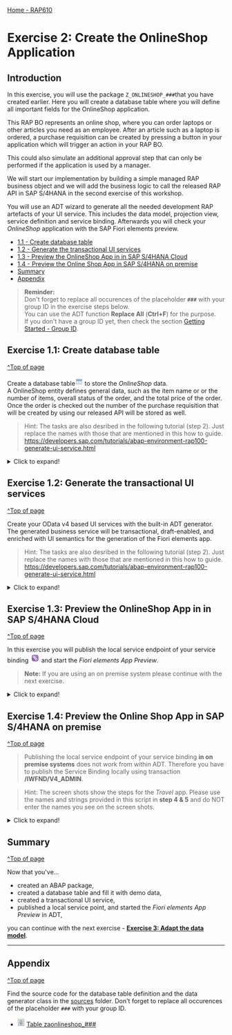 [Home - RAP610](../../../../#exercises)

# Exercise 2: Create the OnlineShop Application

## Introduction

In this exercise, you will use the package `Z_ONLINESHOP_###`that you have created earlier. 
Here you will create a database table where you will define all important fields for the OnlineShop application.  

This RAP BO represents an online shop, where you can order laptops or other articles you need as an employee. After an article such as a laptop is ordered, a purchase requisition can be created by pressing a button in your application which will trigger an action in your RAP BO.  

This could also simulate an additional approval step that can only be performed if the application is used by a manager.

We will start our implementation by building a simple managed RAP business object and we will add the business logic to call the released RAP API in SAP S/4HANA in the second exercise of this workshop.

You will use an ADT wizard to generate all the needed development RAP artefacts of your UI service. This includes the data model, projection view, service definition and service binding. Afterwards you will check your _OnlineShop_ application with the SAP Fiori elements preview. 

- [1.1 - Create database table](#exercise-11-create-database-table)
- [1.2 - Generate the transactional UI services](#exercise-12-generate-the-transactional-ui-services)
- [1.3 - Preview the OnlineShop App in in SAP S/4HANA Cloud](#exercise-13-preview-the-online-shop-app-in-sap-s\/4hana-cloud)
- [1.4 - Preview the Online Shop App in SAP S/4HANA on premise](#exercise-13-preview-the-online-shop-app-in-sap-s\/4hana-on-premise)
- [Summary](#summary)
- [Appendix](#appendix)


> **Reminder:**   
> Don't forget to replace all occurences of the placeholder **`###`** with your group ID in the exercise steps below.  
> You can use the ADT function **Replace All** (**Ctrl+F**) for the purpose.   
> If you don't have a group ID yet, then check the section [Getting Started - Group ID](../ex0/readme.md#group-id).    


## Exercise 1.1: Create database table
[^Top of page](#)


Create a database table![table](../../images/adt_tabl.png) to store the _OnlineShop_ data.   
A OnlineShop entity defines general data, such as the item name or or the number of items, overall status of the order, and the total price of the order. Once the order is checked out the number of the purchase requisition that will be created by using our released API will be stored as well.   

> Hint: 
> The tasks are also desribed in the following tutorial (step 2). Just replace the names with those that are mentioned in this how to guide.  
> https://developers.sap.com/tutorials/abap-environment-rap100-generate-ui-service.html


 <details>
  <summary>Click to expand!</summary>

   1. Right-click on your ABAP package **`z_online_shop_###`** and select **New** > **Other ABAP Repository Object** from the context menu.
         
   2. Search for **database table**, select it, and click **Next >**.
   
   3. Maintain the required information (`###` is your group ID) and click **Next >**.
      - Name: **`zaonlineshop_###`**
      - Description: _**`Persistence for online shop`**_                  

   4. Select a transport request, and click **Finish** to create the database table.
   
   5. Replace the default code with the code snippet provided below and replace all occurences of the placeholder **`###`** with your group ID using the **Replace All** function (**Ctrl+F**).    
 
      > **Hint**: Hover the code snippet and choose the _Copy raw contents_ icon <img src="../../images/copyrawcontents.png" alt="table" width="30px"> appearing in the upper-right corner to copy it. 
      
<pre lang="ABAP">
@EndUserText.label : 'Persistence for online shop'
@AbapCatalog.enhancement.category : #NOT_EXTENSIBLE
@AbapCatalog.tableCategory : #TRANSPARENT
@AbapCatalog.deliveryClass : #A
@AbapCatalog.dataMaintenance : #RESTRICTED
define table zaonlineshop_### {
  key client               : abap.clnt not null;
  key order_uuid           : sysuuid_x16 not null;
  order_id                 : abap.char(10) not null;
  order_item_id            : abap.char(40) not null;
  @Semantics.amount.currencyCode : 'zaonlineshop_###.currency'
  order_item_price         : abap.curr(11,2);
  order_item_quantity      : abap.numc(4);
  @Semantics.amount.currencyCode : 'zaonlineshop_###.currency'
  total_price              : abap.curr(11,2);
  currency                 : abap.cuky;
  overall_status           : abap.char(30);
  overall_status_indicator : abap.int1;
  delivery_date            : abap.dats;
  notes                    : abap.string(256);
  purchase_requisition     : abap.char(20);
  purch_rqn_creation_date  : abap.dats;
  created_by               : abp_creation_user;
  created_at               : abp_creation_tstmpl;
  last_changed_by          : abp_lastchange_user;
  last_changed_at          : abp_lastchange_tstmpl;
  local_last_changed_at    : abp_locinst_lastchange_tstmpl;

}
</pre>
       
   6. Save ![save icon](../../images/adt_save.png) and activate ![activate icon](../../images/adt_activate.png) the changes.
   
</details>

## Exercise 1.2: Generate the transactional UI services
[^Top of page](#)



Create your OData v4 based UI services with the built-in ADT generator.   
The generated business service will be transactional, draft-enabled, and enriched with UI semantics for the generation of the Fiori elements app.

> Hint: 
> The tasks are also desribed in the following tutorial (step 2). Just replace the names with those that are mentioned in this how to guide.  
> https://developers.sap.com/tutorials/abap-environment-rap100-generate-ui-service.html


  <details>
  <summary>Click to expand!</summary>

   1. Right-click your database table ![table](../../images/adt_tabl.png)**`zaonlineshop_###`**  and select **Generate ABAP Repository Objects** from the context menu.        
   
   2. Maintain the required information  (`###` is your group ID) and click **Next >**:
        - Description: **`Onlineshop App ###`**
        - Generator: **`ABAP RESTful Application Programming Model: UI Service`**
        
   3. Maintain the required information on the **Configure Generator** dialog to provide the name of your data model and generate them.         

      For that, navigate through the wizard tree (_Business Objects_, _Data Model_, etc...), maintain the artefact names provided in the table below, 
      and press **Next >**.
 
      Verify the maintained entries and press **Next >** to confirm. The needed artefacts will be generated. 

      > ℹ **Info about Naming Conventions**     
      > The main aspects of the naming conventions of SAP S/4HANA's Virtual Data Model (VDM) are used in this exercise.  
      > More information on VDM can be found on the SAP Help portal: **[Here](https://help.sap.com/docs/SAP_S4HANA_CLOUD/0f69f8fb28ac4bf48d2b57b9637e81fa/8a8cee943ef944fe8936f4cc60ba9bc1.html)**.
 
  
      
      | **RAP Layer**          |  **Artefacts**           | **Artefact Names**                                       |     
      |:---------------------- |:------------------------ |:-------------------------------------------------------- |
      | **Business Object**    |                          |                                                          |                        
      |                        |  **Data Model**          |  Data Definition Name:   **`ZR_ONLINESHOP_###`**    |
      |                        |                          |  Alias Name:             **`OnlineShop`**                    |   
      |                        |  **Behavior**            |  Implementation Class:   **`ZBP_R_ONLINESHOP_###`**   |
      |                        |                          |  Draft Table Name:       **`ZDONLINESHOP_###`**          |
      | **Service Projection** (BO Projection)  |         |  Name:                   **`ZC_ONLINESHOP_###`**    |   
      | **Business Services**  |                          |                                                          |          
      |                        |  **Service Definition**  |  Name:         **`ZUI_ONLINESHOP_###`**               |
      |                        |  **Service Binding**     |  Name:         **`ZUI_ONLINESHOP_O4_###`**            |
      |                        |                          |  Binding Type: **`OData V4 - UI`**                       |
                       
      
   4. Go to the **Project Explorer**, select your package ![package](../../images/adt_package.png)**`Z_ONLINESHOP__###`**, refresh it by pressing **F5**, and check all generated ABAP repository objects 

 </details>

 
## Exercise 1.3: Preview the OnlineShop App in in SAP S/4HANA Cloud
[^Top of page](#)

In this exercise you will publish the local service endpoint of your service binding ![service binding](../../images/adt_srvb.png) and start the _Fiori elements App Preview_.

> **Note:**
> If you are using an on premise system please continue with the next exercise.

 <details>
  <summary>Click to expand!</summary>

> **On premise issue**   
> If you are working on an on premise system and try to use the **Publish** or **Publish Locally** button you will see the following error message
> ![on prem error](images/100_error_publish_service_binding.png)



   1. Open your service binding ![service binding](../../images/adt_srvb.png)**`ZUI_ONLINESHOP_O4_###`** and click **Publish**.
   
   2. Double-click on the entity **`OnlineShop`** in the **Entity Set and Association** section to open the _Fiori elements App Preview_.   
      

</details>


## Exercise 1.4: Preview the Online Shop App in SAP S/4HANA on premise
[^Top of page](#)

> Publishing the local service endpoint of your service binding **in on premise systems** does not work from within ADT. 
> Therefore you have to publish the Service Binding locally using transaction **/IWFND/V4_ADMIN**.

> Hint:
> The screen shots show the steps for the *Travel* app. Please use the names and strings provided in this script in **step 4 & 5** and do NOT enter the names you see on the screen shots.  

<details>
  <summary>Click to expand!</summary>

   1. In the menu click on the button *Run ABAP Development Object as ABAP Application in SAPGUI* or press **Alt+F8**
 
      ![start_transaction](images/100_publish_service_binding_on_prem.png)   
   
   2. Type **/iwfnd/v4_admin** as a search string and double-click on the entry **/IWFND/V4_ADMIN (Transaction)**   
     
      ![v4_admin](images/110_publish_service_binding_on_prem.png)   
   
   3. Click the button **Publish Service Groups** to get a list of service groups that can be published.
 
      ![v4_admin](images/120_publish_service_binding_on_prem.png)  
 
   4. Enter following values to search for the service group of your service and press the button **Get Service Groups**   
      
      System Alias: `LOCAL`  
      Service Group ID: `Z*###*`  

      ![v4_admin](images/130_publish_service_binding_on_prem.png)        

   5. Select the entry `ZUI_ONLINESHOP_O4_###` from the list and press the button **Publish Service Groups**   
 
      ![v4_admin](images/140_publish_service_binding_on_prem.png) 
 
   6. In the following popup enter a meaningful description such as `Online Shop App ###`   
      
      ![v4_admin](images/150_publish_service_binding_on_prem.png) 
 
   7. You are now asked to provide a customizing request. Choose an existing customizing request or create a new one and choose a meaningful description.
 
      ![v4_admin](images/160_publish_service_binding_on_prem.png)   
 
   8. Confirm the success message and press **Enter**. 
 
      ![v4_admin](images/170_publish_service_binding_on_prem.png)    
 
   9. Navigate back to your service binding in the project explorer. Right click on it and choose **Refresh**   
 
      ![v4_admin](images/180_publish_service_binding_on_prem.png)   ** 
 
   10. Check that your service bindings is now published and choose the entity **OnlineShop** and press the button **Preview**   
 
</details>

## Summary 
[^Top of page](#)

Now that you've... 
- created an ABAP package,
- created a database table and fill it with demo data,
- created a transactional UI service,
- published a local service point, and started the _Fiori elements App Preview_ in ADT,

you can continue with the next exercise - **[Exercise 3: Adapt the data model](../ex3/README.md)**.


---

## Appendix
[^Top of page](#)

Find the source code for the database table definition and the data generator class in the [sources](sources) folder. Don't forget to replace all occurences of the placeholder `###` with your group ID.

- ![document](../../images/doc.png) [Table zaonlineshop_###](sources/zaonlineshop_%23%23%23.txt)

